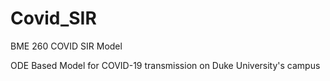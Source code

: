 # Covid_SIR
BME 260 COVID SIR Model 

ODE Based Model for COVID-19 transmission on Duke University's campus
